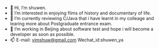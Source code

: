 - 👋 Hi, I’m shuwen.
- 👀 I’m interested in enjoying flims of history and documentary of life.
- 🌱 I’m currently reviewing C/Java that i have learnt in my colleage and learing more about Postgraduate entrance exam.
- 💞️ I’m working in Beijing about software test and hope i will become a developer as soon as possible.
- 📫 E-mail:	yimshuw@gmail.com   Wechat_id:shuwen_ya

<!---
Shuwen is a ✨ special ✨ repository because its `README.md` (this file) appears on your GitHub profile.
You can click the Preview link to take a look at your changes.
--->
